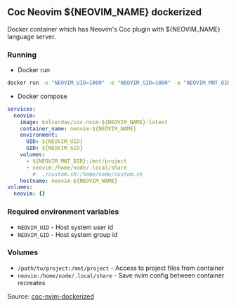 ## Coc Neovim ${NEOVIM_NAME} dockerized

Docker container which has Neovim's Coc plugin with ${NEOVIM_NAME} language server.

### Running
- Docker run
```sh
docker run -e "NEOVIM_UID=1000" -e "NEOVIM_GID=1000" -e "NEOVIM_MNT_DIR=/path/to/project" -v /path/to/project:/mnt/project kolserdav/coc-neovim-${NEOVIM_NAME}:latest 
```
- Docker compose
```yml
services:
  neovim:
    image: kolserdav/coc-nvim-${NEOVIM_NAME}:latest
    container_name: neovim-${NEOVIM_NAME}
    environment:
      UID: ${NEOVIM_UID}
      GID: ${NEOVIM_GID}
    volumes:
      - ${NEOVIM_MNT_DIR}:/mnt/project
      - neovim:/home/node/.local/share
        #- ./custom.sh:/home/node/custom.sh
    hostname: neovim-${NEOVIM_NAME}
volumes:
  neovim: {}
```

### Required environment variables
- `NEOVIM_UID` - Host system user id
- `NEOVIM_GID` - Host system group id
### Volumes
- `/path/to/project:/mnt/project` - Access to project files from container
- `neovim:/home/node/.local/share` - Save nvim config between container recreates

Source: [coc-nvim-dockerized](https://github.com/kolserdav/coc-nvim-dockerized)